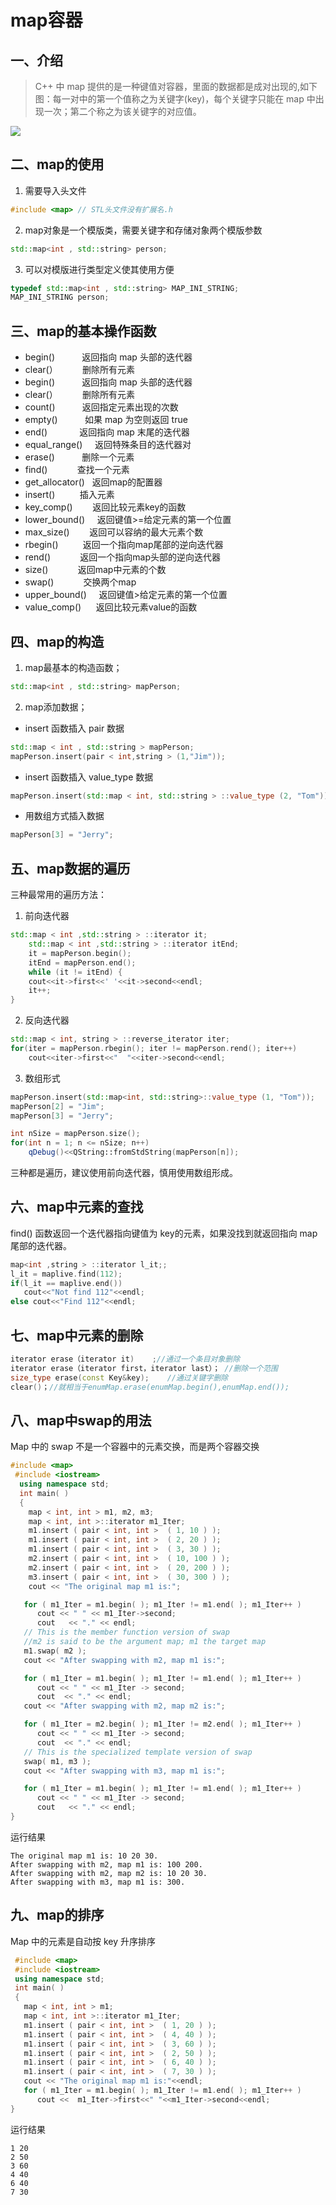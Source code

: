 # map容器

## 一、介绍

> C++ 中 map 提供的是一种键值对容器，里面的数据都是成对出现的,如下图：每一对中的第一个值称之为关键字(key)，每个关键字只能在 map 中出现一次；第二个称之为该关键字的对应值。


![](https://image-hosts-1305019894.file.myqcloud.com/2021/03/10/6c534b1de447f.png#alt=)

## 二、map的使用

1. 需要导入头文件

```cpp
#include <map> // STL头文件没有扩展名.h
```

2. map对象是一个模版类，需要关键字和存储对象两个模版参数

```cpp
std::map<int , std::string> person;
```

3. 可以对模版进行类型定义使其使用方便

```cpp
typedef std::map<int , std::string> MAP_INI_STRING;
MAP_INI_STRING person;
```

## 三、map的基本操作函数

- begin()           返回指向 map 头部的迭代器
- clear(）          删除所有元素
- begin()           返回指向 map 头部的迭代器
- clear(）          删除所有元素
- count()           返回指定元素出现的次数
- empty()           如果 map 为空则返回 true
- end()             返回指向 map 末尾的迭代器
- equal_range()     返回特殊条目的迭代器对
- erase()           删除一个元素
- find()            查找一个元素
- get_allocator()   返回map的配置器
- insert()          插入元素
- key_comp()        返回比较元素key的函数
- lower_bound()     返回键值>=给定元素的第一个位置
- max_size()        返回可以容纳的最大元素个数
- rbegin()          返回一个指向map尾部的逆向迭代器
- rend()            返回一个指向map头部的逆向迭代器
- size()            返回map中元素的个数
- swap()            交换两个map
- upper_bound()     返回键值>给定元素的第一个位置
- value_comp()      返回比较元素value的函数

## 四、map的构造

1. map最基本的构造函数；

```cpp
std::map<int , std::string> mapPerson;
```

2. map添加数据；

- insert 函数插入 pair 数据

```cpp
std::map < int , std::string > mapPerson;
mapPerson.insert(pair < int,string > (1,"Jim"));
```

- insert 函数插入 value_type 数据

```cpp
mapPerson.insert(std::map < int, std::string > ::value_type (2, "Tom"));
```

- 用数组方式插入数据

```cpp
mapPerson[3] = "Jerry";
```

## 五、map数据的遍历

三种最常用的遍历方法：

1. 前向迭代器

```cpp
std::map < int ,std::string > ::iterator it;
    std::map < int ,std::string > ::iterator itEnd;
    it = mapPerson.begin();
    itEnd = mapPerson.end();
    while (it != itEnd) {
    cout<<it->first<<' '<<it->second<<endl;  
    it++;
}
```

2. 反向迭代器

```cpp
std::map < int, string > ::reverse_iterator iter;  
for(iter = mapPerson.rbegin(); iter != mapPerson.rend(); iter++) 
    cout<<iter->first<<"  "<<iter->second<<endl;
```

3. 数组形式

```cpp
mapPerson.insert(std::map<int, std::string>::value_type (1, "Tom"));
mapPerson[2] = "Jim";
mapPerson[3] = "Jerry";

int nSize = mapPerson.size();
for(int n = 1; n <= nSize; n++)
    qDebug()<<QString::fromStdString(mapPerson[n]);
```

三种都是遍历，建议使用前向迭代器，慎用使用数组形成。

## 六、map中元素的查找

find() 函数返回一个迭代器指向键值为 key的元素，如果没找到就返回指向 map 尾部的迭代器。

```cpp
map<int ,string > ::iterator l_it;; 
l_it = maplive.find(112);
if(l_it == maplive.end())
   cout<<"Not find 112"<<endl;
else cout<<"Find 112"<<endl;
```

## 七、map中元素的删除

```cpp
iterator erase（iterator it)    ;//通过一个条目对象删除
iterator erase（iterator first，iterator last）； //删除一个范围
size_type erase(const Key&key);    //通过关键字删除
clear()；//就相当于enumMap.erase(enumMap.begin(),enumMap.end());
```

## 八、map中swap的用法

Map 中的 swap 不是一个容器中的元素交换，而是两个容器交换

```cpp
#include <map> 
 #include <iostream>
  using namespace std;
  int main( )
  {
    map < int, int > m1, m2, m3;
    map < int, int >::iterator m1_Iter;
    m1.insert ( pair < int, int >  ( 1, 10 ) );
    m1.insert ( pair < int, int >  ( 2, 20 ) );
    m1.insert ( pair < int, int >  ( 3, 30 ) );
    m2.insert ( pair < int, int >  ( 10, 100 ) );
    m2.insert ( pair < int, int >  ( 20, 200 ) );
    m3.insert ( pair < int, int >  ( 30, 300 ) );
    cout << "The original map m1 is:";

   for ( m1_Iter = m1.begin( ); m1_Iter != m1.end( ); m1_Iter++ )
      cout << " " << m1_Iter->second;
      cout   << "." << endl;
   // This is the member function version of swap
   //m2 is said to be the argument map; m1 the target map
   m1.swap( m2 );
   cout << "After swapping with m2, map m1 is:";

   for ( m1_Iter = m1.begin( ); m1_Iter != m1.end( ); m1_Iter++ )
      cout << " " << m1_Iter -> second;
      cout  << "." << endl;
   cout << "After swapping with m2, map m2 is:";

   for ( m1_Iter = m2.begin( ); m1_Iter != m2.end( ); m1_Iter++ )
      cout << " " << m1_Iter -> second;
      cout  << "." << endl;
   // This is the specialized template version of swap
   swap( m1, m3 );
   cout << "After swapping with m3, map m1 is:";

   for ( m1_Iter = m1.begin( ); m1_Iter != m1.end( ); m1_Iter++ )
      cout << " " << m1_Iter -> second;
      cout   << "." << endl;
}
```

运行结果

```
The original map m1 is: 10 20 30.
After swapping with m2, map m1 is: 100 200.
After swapping with m2, map m2 is: 10 20 30.
After swapping with m3, map m1 is: 300.
```

## 九、map的排序

Map 中的元素是自动按 key 升序排序

```cpp
 #include <map> 
 #include <iostream>
 using namespace std;
 int main( )
 {
   map < int, int > m1;
   map < int, int >::iterator m1_Iter;
   m1.insert ( pair < int, int >  ( 1, 20 ) );
   m1.insert ( pair < int, int >  ( 4, 40 ) );
   m1.insert ( pair < int, int >  ( 3, 60 ) );
   m1.insert ( pair < int, int >  ( 2, 50 ) );
   m1.insert ( pair < int, int >  ( 6, 40 ) );
   m1.insert ( pair < int, int >  ( 7, 30 ) );
   cout << "The original map m1 is:"<<endl;
   for ( m1_Iter = m1.begin( ); m1_Iter != m1.end( ); m1_Iter++ )
      cout <<  m1_Iter->first<<" "<<m1_Iter->second<<endl;
}
```

运行结果

```
1 20
2 50
3 60
4 40
6 40
7 30
```
